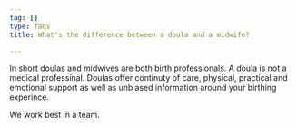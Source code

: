 ```yaml
---
tag: []
type: faqs
title: What's the difference between a doula and a midwife?

---
```

In short doulas and midwives are both birth professionals. A doula is not a medical professinal. Doulas offer continuty of care, physical, practical and emotional support as well as unbiased information around your birthing experince. 

We work best in a team.